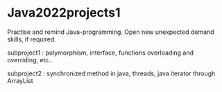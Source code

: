 # Java2022projects1
 Practise and remind Java-programming. Open new unexpected demand skills, if required.
 
 subproject1 : polymorphism, interface, functions overloading and overriding, etc..
 
 subproject2 : synchronized method in java, threads, java iterator through ArrayList
